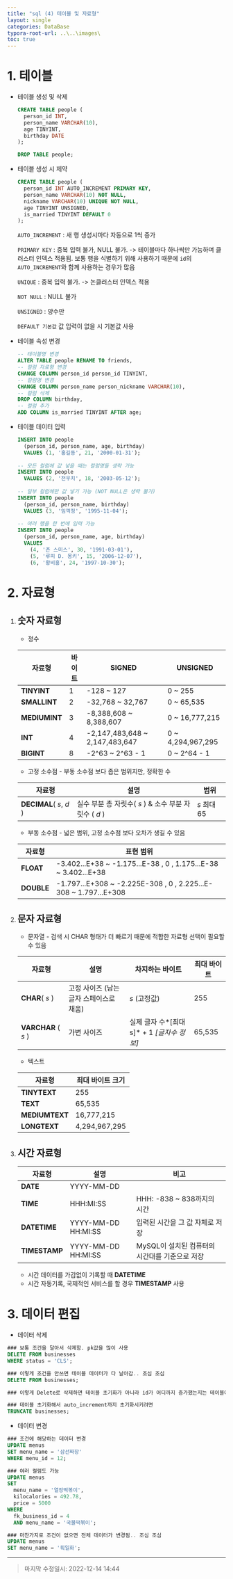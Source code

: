 ```yaml
---
title: "sql (4) 테이블 및 자료형"
layout: single
categories: DataBase
typora-root-url: ..\..\images\
toc: true
---
```




# 1. 테이블

- 테이블 생성 및 삭제

  ```sql
  CREATE TABLE people (
    person_id INT,
    person_name VARCHAR(10),
    age TINYINT,
    birthday DATE
  );
  
  DROP TABLE people;
  ```

- 테이블 생성 시 제약

  ```sql
  CREATE TABLE people (
    person_id INT AUTO_INCREMENT PRIMARY KEY,
    person_name VARCHAR(10) NOT NULL,
    nickname VARCHAR(10) UNIQUE NOT NULL,
    age TINYINT UNSIGNED,
    is_married TINYINT DEFAULT 0
  );
  ```

  `AUTO_INCREMENT` : 새 행 생성시마다 자동으로 1씩 증가

  `PRIMARY KEY` : 중복 입력 불가, NULL 불가. -> 테이블마다 하나씩만 가능하며 클러스터 인덱스 적용됨. 보통 행을 식별하기 위해 사용하기 때문에 `id`의 `AUTO_INCREMENT`와 함께 사용하는 경우가 많음

  `UNIQUE` : 중복 입력 불가. -> 논클러스터 인덱스 적용

  `NOT NULL` : NULL 불가

  `UNSIGNED` : 양수만

  `DEFAULT 기본값` 값 입력이 없을 시 기본값 사용

- 테이블 속성 변경

  ```sql
  -- 테이블명 변경
  ALTER TABLE people RENAME TO friends,
  -- 컬럼 자료형 변경
  CHANGE COLUMN person_id person_id TINYINT,
  -- 컬럼명 변경
  CHANGE COLUMN person_name person_nickname VARCHAR(10), 
  -- 컬럼 삭제
  DROP COLUMN birthday,
  -- 컬럼 추가
  ADD COLUMN is_married TINYINT AFTER age;
  ```

- 테이블 데이터 입력

  ```sql
  INSERT INTO people
    (person_id, person_name, age, birthday)
    VALUES (1, '홍길동', 21, '2000-01-31');
    
  -- 모든 컬럼에 값 넣을 때는 컬럼명들 생략 가능
  INSERT INTO people
    VALUES (2, '전우치', 18, '2003-05-12');
    
  -- 일부 컬럼에만 값 넣기 가능 (NOT NULL은 생략 불가)
  INSERT INTO people
    (person_id, person_name, birthday)
    VALUES (3, '임꺽정', '1995-11-04');
    
  -- 여러 행을 한 번에 입력 가능
  INSERT INTO people
    (person_id, person_name, age, birthday)
    VALUES 
      (4, '존 스미스', 30, '1991-03-01'),
      (5, '루피 D. 몽키', 15, '2006-12-07'),
      (6, '황비홍', 24, '1997-10-30');
  ```

  

# 2. 자료형

1) ## 숫자 자료형

   - 정수

   | 자료형        | 바이트 | SIGNED                         | UNSIGNED          |
   | ------------- | ------ | ------------------------------ | ----------------- |
   | **TINYINT**   | 1      | -128 ~ 127                     | 0 ~ 255           |
   | **SMALLINT**  | 2      | -32,768 ~ 32,767               | 0 ~ 65,535        |
   | **MEDIUMINT** | 3      | -8,388,608 ~ 8,388,607         | 0 ~ 16,777,215    |
   | **INT**       | 4      | -2,147,483,648 ~ 2,147,483,647 | 0 ~ 4,294,967,295 |
   | **BIGINT**    | 8      | -2^63 ~ 2^63 - 1               | 0 ~ 2^64 - 1      |

   - 고정 소수점 - 부동 소수점 보다 좁은 범위지만, 정확한 수

   | 자료형                  | 설명                                                  | 범위        |
   | ----------------------- | ----------------------------------------------------- | ----------- |
   | **DECIMAL**( *s*, *d* ) | 실수 부분 총 자릿수( *s* ) & 소수 부분 자릿수 ( *d* ) | *s* 최대 65 |

   - 부동 소수점 - 넓은 범위, 고정 소수점 보다 오차가 생길 수 있음

   | 자료형     | 표현 범위                                                    |
   | ---------- | ------------------------------------------------------------ |
   | **FLOAT**  | -3.402...E+38 ~ -1.175...E-38 , 0 , 1.175...E-38 ~ 3.402...E+38 |
   | **DOUBLE** | -1.797...E+308 ~ -2.225E-308 , 0 , 2.225...E-308 ~ 1.797...E+308 |

2. ## 문자 자료형

   - 문자열 - 검색 시 CHAR 형태가 더 빠르기 때문에 적합한 자료형 선택이 필요할 수 있음

   | 자료형              | 설명                                    | 차지하는 바이트                            | 최대 바이트 |
   | ------------------- | --------------------------------------- | ------------------------------------------ | ----------- |
   | **CHAR**( *s* )     | 고정 사이즈 (남는 글자 스페이스로 채움) | *s* (고정값)                               | 255         |
   | **VARCHAR** ( *s* ) | 가변 사이즈                             | 실제 글자 수*[최대 s]* + 1 *[글자수 정보]* | 65,535      |

   - 텍스트

   | 자료형         | 최대 바이트 크기 |
   | -------------- | ---------------- |
   | **TINYTEXT**   | 255              |
   | **TEXT**       | 65,535           |
   | **MEDIUMTEXT** | 16,777,215       |
   | **LONGTEXT**   | 4,294,967,295    |

3. ## 시간 자료형

   | 자료형        | 설명                | 비고                                           |
   | ------------- | ------------------- | ---------------------------------------------- |
   | **DATE**      | YYYY-MM-DD          |                                                |
   | **TIME**      | HHH:MI:SS           | HHH: -838 ~ 838까지의 시간                     |
   | **DATETIME**  | YYYY-MM-DD HH:MI:SS | 입력된 시간을 그 값 자체로 저장                |
   | **TIMESTAMP** | YYYY-MM-DD HH:MI:SS | MySQL이 설치된 컴퓨터의 시간대를 기준으로 저장 |

   - 시간 데이터를 가감없이 기록할 때 **DATETIME**
   - 시간 자동기록, 국제적인 서비스를 할 경우 **TIMESTAMP** 사용





# 3. 데이터 편집

- 데이터 삭제

```sql
### 보통 조건을 달아서 삭제함. pk값을 많이 사용
DELETE FROM businesses
WHERE status = 'CLS';

### 이렇게 조건을 안쓰면 테이블 데이터가 다 날아감.. 조심 조심
DELETE FROM businesses;

### 이렇게 Delete로 삭제하면 테이블 초기화가 아니라 id가 어디까지 증가했는지는 테이블에 남아 있음

### 테이블 초기화해서 auto_increment까지 초기화시키려면
TRUNCATE businesses;
```

- 데이터 변경

```sql
### 조건에 해당하는 데이터 변경
UPDATE menus
SET menu_name = '삼선짜장'
WHERE menu_id = 12;

### 여러 컬럼도 가능
UPDATE menus
SET 
  menu_name = '열정떡볶이',
  kilocalories = 492.78,
  price = 5000
WHERE 
  fk_business_id = 4
  AND menu_name = '국물떡볶이';

### 마찬가지로 조건이 없으면 전체 데이터가 변경됨.. 조심 조심
UPDATE menus
SET menu_name = '획일화';
```

---

> 마지막 수정일시: 2022-12-14 14:44
